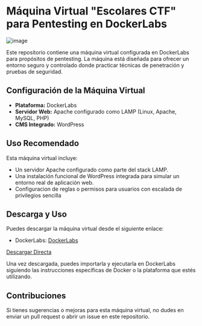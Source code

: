 # Máquina Virtual "Escolares CTF" para Pentesting en DockerLabs
![image](https://github.com/TLuisillo/Escolares_Lab_CTF/assets/82132216/0fb0edbb-60ef-49e8-bfe1-98e12854ee7d)

Este repositorio contiene una máquina virtual configurada en DockerLabs para propósitos de pentesting. 
La máquina está diseñada para ofrecer un entorno seguro y controlado donde practicar técnicas de penetración y pruebas de seguridad.

## Configuración de la Máquina Virtual

- **Plataforma:** DockerLabs
- **Servidor Web:** Apache configurado como LAMP (Linux, Apache, MySQL, PHP)
- **CMS Integrado:** WordPress

## Uso Recomendado

Esta máquina virtual incluye:

- Un servidor Apache configurado como parte del stack LAMP.
- Una instalación funcional de WordPress integrada para simular un entorno real de aplicación web.
- Configuracion de reglas o permisos para usuarios con escalada de privilegios sencilla

## Descarga y Uso

Puedes descargar la máquina virtual desde el siguiente enlace:
- DockerLabs: [DockerLabs](https://dockerlabs.es/#/)

[Descargar Directa](https://mega.nz/file/ZXckGSob#QBn80M3tFNTrKCJwZ1lIh-9Rafx5sdlG3lyCT9FPYes)

Una vez descargada, puedes importarla y ejecutarla en DockerLabs siguiendo las instrucciones específicas de Docker o la plataforma que estés utilizando.

## Contribuciones

Si tienes sugerencias o mejoras para esta máquina virtual, no dudes en enviar un pull request o abrir un issue en este repositorio.
